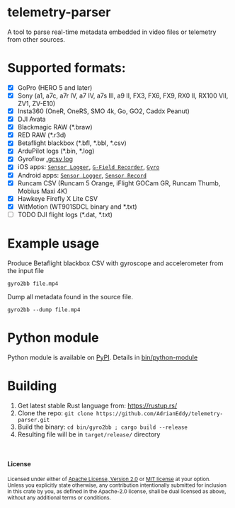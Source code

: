 # telemetry-parser
A tool to parse real-time metadata embedded in video files or telemetry from other sources.

# Supported formats:
- [x] GoPro (HERO 5 and later)
- [x] Sony (a1, a7c, a7r IV, a7 IV, a7s III, a9 II, FX3, FX6, FX9, RX0 II, RX100 VII, ZV1, ZV-E10)
- [x] Insta360 (OneR, OneRS, SMO 4k, Go, GO2, Caddx Peanut)
- [x] DJI Avata
- [x] Blackmagic RAW (*.braw)
- [x] RED RAW (*.r3d)
- [x] Betaflight blackbox (*.bfl, *.bbl, *.csv)
- [x] ArduPilot logs (*.bin, *.log)
- [x] Gyroflow [.gcsv log](https://docs.gyroflow.xyz/logging/gcsv/)
- [x] iOS apps: [`Sensor Logger`](https://apps.apple.com/us/app/sensor-logger/id1531582925), [`G-Field Recorder`](https://apps.apple.com/at/app/g-field-recorder/id1154585693), [`Gyro`](https://apps.apple.com/us/app/gyro-record-device-motion-data/id1161532981)
- [x] Android apps: [`Sensor Logger`](https://play.google.com/store/apps/details?id=com.kelvin.sensorapp&hl=de_AT&gl=US), [`Sensor Record`](https://play.google.com/store/apps/details?id=de.martingolpashin.sensor_record)
- [x] Runcam CSV (Runcam 5 Orange, iFlight GOCam GR, Runcam Thumb, Mobius Maxi 4K)
- [x] Hawkeye Firefly X Lite CSV
- [x] WitMotion (WT901SDCL binary and *.txt)
- [ ] TODO DJI flight logs (*.dat, *.txt)

# Example usage
Produce Betaflight blackbox CSV with gyroscope and accelerometer from the input file
```
gyro2bb file.mp4
```
Dump all metadata found in the source file.
```
gyro2bb --dump file.mp4
```


# Python module
Python module is available on [PyPI](https://pypi.org/project/telemetry-parser/).
Details in [bin/python-module](https://github.com/AdrianEddy/telemetry-parser/tree/master/bin/python-module)


# Building
1. Get latest stable Rust language from: https://rustup.rs/
2. Clone the repo: `git clone https://github.com/AdrianEddy/telemetry-parser.git`
3. Build the binary: `cd bin/gyro2bb ; cargo build --release`
4. Resulting file will be in `target/release/` directory

<br>

#### License

<sup>
Licensed under either of <a href="LICENSE-APACHE">Apache License, Version
2.0</a> or <a href="LICENSE-MIT">MIT license</a> at your option.
</sup>

<br>

<sub>
Unless you explicitly state otherwise, any contribution intentionally submitted
for inclusion in this crate by you, as defined in the Apache-2.0 license, shall
be dual licensed as above, without any additional terms or conditions.
</sub>